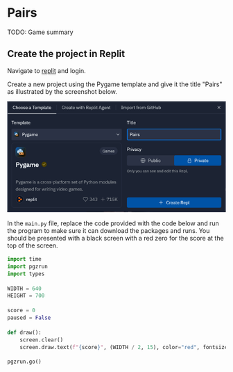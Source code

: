 # Pairs

TODO: Game summary

## Create the project in Replit

Navigate to [replit](https://replit.com/) and login.

Create a new project using the Pygame template and give it the title "Pairs" as
illustrated by the screenshot below.

![screen shot](../../img/python/pygame/pairs/create-project.png)

In the `main.py` file, replace the code provided with the code below and run the program
to make sure it can download the packages and runs. You should be presented with a black screen
with a red zero for the score at the top of the screen.

```python
import time
import pgzrun
import types

WIDTH = 640
HEIGHT = 700

score = 0
paused = False

def draw():
    screen.clear()
    screen.draw.text(f"{score}", (WIDTH / 2, 15), color="red", fontsize=24)
    
pgzrun.go()
```
